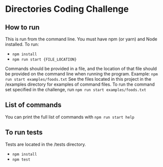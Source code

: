 # Directories Coding Challenge
## How to run
This is run from the command line. You must have npm (or yarn) and Node installed. To run:
- `npm install`
- `npm run start {FILE_LOCATION}`

Commands should be provided in a file, and the location of that file should be provided
on the command line when running the program.
Example: `npm run start examples/foods.txt`
See the files located in this project in the /examples directory for examples of command files.
To run the command set specified in the challenge, run `npm run start examples/foods.txt`

## List of commands
You can print the full list of commands with `npm run start help`

## To run tests
Tests are located in the /tests directory.
- `npm install`
- `npm test`
